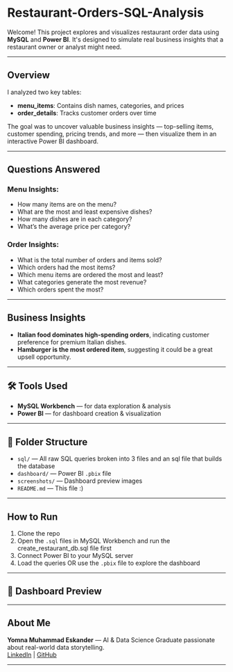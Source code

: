 # Restaurant-Orders-SQL-Analysis

Welcome! This project explores and visualizes restaurant order data using **MySQL** and **Power BI**. It's designed to simulate real business insights that a restaurant owner or analyst might need.

---

## Overview

I analyzed two key tables:

- **menu_items**: Contains dish names, categories, and prices
- **order_details**: Tracks customer orders over time

The goal was to uncover valuable business insights — top-selling items, customer spending, pricing trends, and more — then visualize them in an interactive Power BI dashboard.

---

## Questions Answered

### Menu Insights:
- How many items are on the menu?
- What are the most and least expensive dishes?
- How many dishes are in each category?
- What’s the average price per category?

### Order Insights:
- What is the total number of orders and items sold?
- Which orders had the most items?
- Which menu items are ordered the most and least?
- What categories generate the most revenue?
- Which orders spent the most?

---

## Business Insights

- **Italian food dominates high-spending orders**, indicating customer preference for premium Italian dishes.
- **Hamburger is the most ordered item**, suggesting it could be a great upsell opportunity.

---

## 🛠️ Tools Used

- **MySQL Workbench** — for data exploration & analysis
- **Power BI** — for dashboard creation & visualization


---

## 📂 Folder Structure

- `sql/` — All raw SQL queries broken into 3 files and an sql file that builds the database
- `dashboard/` — Power BI `.pbix` file
- `screenshots/` — Dashboard preview images
- `README.md` — This file :)

---

## How to Run

1. Clone the repo  
2. Open the `.sql` files in MySQL Workbench and run the create_restaurant_db.sql file first  
3. Connect Power BI to your MySQL server  
4. Load the queries OR use the `.pbix` file to explore the dashboard  

---

## 📸 Dashboard Preview

> 

---


## About Me

 **Yomna Muhammad Eskander** — AI & Data Science Graduate passionate about real-world data storytelling.  
[LinkedIn](https://www.linkedin.com/in/yomna-muhammad-154b56183/) | [GitHub](https://github.com/YomnaEskander)

---

